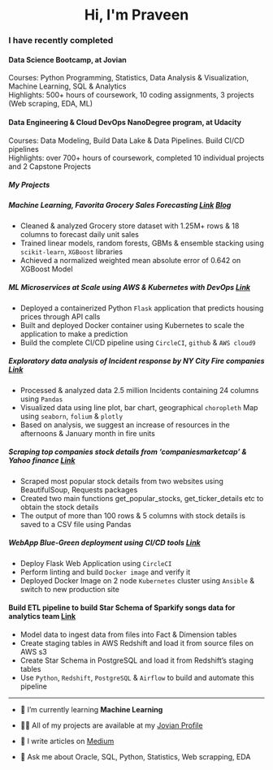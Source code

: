 <h1 align="center">Hi, I'm Praveen </h1>

### I have recently completed 

#### Data Science Bootcamp, at Jovian  
Courses: Python Programming, Statistics, Data Analysis & Visualization, Machine Learning, SQL & Analytics  
Highlights: 500+ hours of coursework, 10 coding assignments, 3 projects (Web scraping, EDA, ML)  

#### Data Engineering & Cloud DevOps NanoDegree program, at Udacity  
Courses: Data Modeling, Build Data Lake & Data Pipelines. Build CI/CD pipelines  
Highlights: over 700+ hours of coursework, completed 10 individual projects and 2 Capstone Projects  

##### My Projects
##### Machine Learning, Favorita Grocery Sales Forecasting [Link](https://jovian.ai/pramation/favorita-grocery-sales-forecasting-project3#C351) [Blog](https://medium.com/@pramation/machine-learning-with-favorita-grocery-sales-forecasting-8254616d159c)
* Cleaned & analyzed Grocery store dataset with 1.25M+ rows & 18 columns to forecast daily unit sales  
* Trained linear models, random forests, GBMs & ensemble stacking using `scikit-learn`, `XGBoost` libraries  
* Achieved a normalized weighted mean absolute error of 0.642 on XGBoost Model  

##### ML Microservices at Scale using AWS & Kubernetes with DevOps [Link](https://github.com/pramation/project-ml-microservice-kubernetes)  
* Deployed a containerized Python `Flask` application that predicts housing prices through API calls  
* Built and deployed Docker container using Kubernetes to scale the application to make a prediction  
* Build the complete CI/CD pipeline using `CircleCI`, `github` & `AWS cloud9`  

##### Exploratory data analysis of Incident response by NY City Fire companies [Link](https://jovian.ai/pramation/project-2-nyc-fire-incidents-analysis)  
* Processed & analyzed data 2.5 million Incidents containing 24 columns using `Pandas`  
* Visualized data using line plot, bar chart, geographical `choropleth` Map using `seaborn`, `folium` & `plotly`  
* Based on analysis, we suggest an increase of resources in the afternoons & January month in fire units  

##### Scraping top companies stock details from ‘companiesmarketcap’ & Yahoo finance [Link](https://jovian.ai/pramation/webscrape-top-n-stocks)  
* Scraped most popular stock details from two websites using BeautifulSoup, Requests packages  
* Created two main functions get_popular_stocks, get_ticker_details etc to obtain the stock details  
* The output of more than 100 rows & 5 columns with stock details is saved to a CSV file using Pandas  

##### WebApp Blue-Green deployment using CI/CD tools [Link](https://github.com/pramation/WebApp-Blue-Green-deployment-with-CICD)  
* Deploy Flask Web Application using `CircleCI` 
* Perform linting and build `Docker image` and verify it  
* Deployed Docker Image on 2 node `Kubernetes` cluster using `Ansible` & switch to new production site  

#### Build ETL pipeline to build Star Schema of Sparkify songs data for analytics team [Link](https://github.com/pramation/Sparkify-songs)  
* Model data to ingest data from files into Fact & Dimension tables  
* Create staging tables in AWS Redshift and load it  from source files on AWS s3  
* Create Star Schema in PostgreSQL and load it from Redshift’s staging tables   
* Use `Python`, `Redshift`, `PostgreSQL` & `Airflow` to build and automate this pipeline  
----------------------------------------------------------------------------------------------------------
* 🌱 I’m currently learning <b> Machine Learning </b>

* 👨‍💻 All of my projects are available at my [Jovian Profile](https://jovian.ai/pramation)  

* 📝 I write articles on [Medium](http://medium.com/@pramation)  

* 💬 Ask me about Oracle, SQL, Python, Statistics, Web scrapping, EDA


